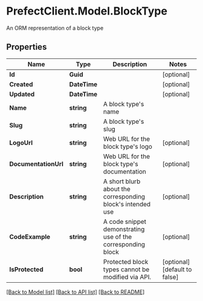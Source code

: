 # PrefectClient.Model.BlockType
An ORM representation of a block type

## Properties

Name | Type | Description | Notes
------------ | ------------- | ------------- | -------------
**Id** | **Guid** |  | [optional] 
**Created** | **DateTime** |  | [optional] 
**Updated** | **DateTime** |  | [optional] 
**Name** | **string** | A block type&#39;s name | 
**Slug** | **string** | A block type&#39;s slug | 
**LogoUrl** | **string** | Web URL for the block type&#39;s logo | [optional] 
**DocumentationUrl** | **string** | Web URL for the block type&#39;s documentation | [optional] 
**Description** | **string** | A short blurb about the corresponding block&#39;s intended use | [optional] 
**CodeExample** | **string** | A code snippet demonstrating use of the corresponding block | [optional] 
**IsProtected** | **bool** | Protected block types cannot be modified via API. | [optional] [default to false]

[[Back to Model list]](../README.md#documentation-for-models) [[Back to API list]](../README.md#documentation-for-api-endpoints) [[Back to README]](../README.md)

